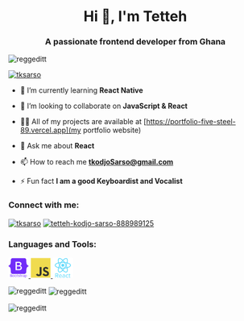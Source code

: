 <h1 align="center">Hi 👋, I'm Tetteh</h1>
<h3 align="center">A passionate frontend developer from Ghana</h3>

<p align="left"> <img src="https://komarev.com/ghpvc/?username=reggeditt&label=Profile%20views&color=0e75b6&style=flat" alt="reggeditt" /> </p>

<p align="left"> <a href="https://twitter.com/tksarso" target="blank"><img src="https://img.shields.io/twitter/follow/tksarso?logo=twitter&style=for-the-badge" alt="tksarso" /></a> </p>

- 🌱 I’m currently learning **React Native**

- 👯 I’m looking to collaborate on **JavaScript & React**

- 👨‍💻 All of my projects are available at [https://portfolio-five-steel-89.vercel.app](my portfolio website)

- 💬 Ask me about **React**

- 📫 How to reach me **tkodjoSarso@gmail.com**

- ⚡ Fun fact **I am a good Keyboardist and Vocalist**

<h3 align="left">Connect with me:</h3>
<p align="left">
<a href="https://twitter.com/tksarso" target="blank"><img align="center" src="https://raw.githubusercontent.com/rahuldkjain/github-profile-readme-generator/master/src/images/icons/Social/twitter.svg" alt="tksarso" height="30" width="40" /></a>
<a href="https://linkedin.com/in/tetteh-kodjo-sarso-888989125" target="blank"><img align="center" src="https://raw.githubusercontent.com/rahuldkjain/github-profile-readme-generator/master/src/images/icons/Social/linked-in-alt.svg" alt="tetteh-kodjo-sarso-888989125" height="30" width="40" /></a>
</p>

<h3 align="left">Languages and Tools:</h3>
<p align="left"> <a href="https://getbootstrap.com" target="_blank" rel="noreferrer"> <img src="https://raw.githubusercontent.com/devicons/devicon/master/icons/bootstrap/bootstrap-plain-wordmark.svg" alt="bootstrap" width="40" height="40"/> </a> <a href="https://developer.mozilla.org/en-US/docs/Web/JavaScript" target="_blank" rel="noreferrer"> <img src="https://raw.githubusercontent.com/devicons/devicon/master/icons/javascript/javascript-original.svg" alt="javascript" width="40" height="40"/> </a> <a href="https://reactjs.org/" target="_blank" rel="noreferrer"> <img src="https://raw.githubusercontent.com/devicons/devicon/master/icons/react/react-original-wordmark.svg" alt="react" width="40" height="40"/> </a> </p>

<p><img align="left" src="https://github-readme-stats.vercel.app/api/top-langs?username=reggeditt&show_icons=true&locale=en&layout=compact" alt="reggeditt" /></p>

<p>&nbsp;<img align="center" src="https://github-readme-stats.vercel.app/api?username=reggeditt&show_icons=true&locale=en" alt="reggeditt" /></p>

<p><img align="center" src="https://github-readme-streak-stats.herokuapp.com/?user=reggeditt&" alt="reggeditt" /></p>

